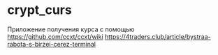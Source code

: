 # crypt_curs
Приложение получения курса с помощью
 https://github.com/ccxt/ccxt/wiki
 https://4traders.club/article/bystraa-rabota-s-birzei-cerez-terminal
